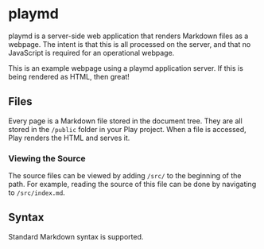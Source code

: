 # playmd
playmd is a server-side web application that renders Markdown files as a webpage. The intent is that this is all
processed on the server, and that no JavaScript is required for an operational webpage.

This is an example webpage using a playmd application server. If this is being rendered as HTML, then great!

## Files
Every page is a Markdown file stored in the document tree. They are all stored in the `/public` folder in your Play
project. When a file is accessed, Play renders the HTML and serves it.

### Viewing the Source
The source files can be viewed by adding `/src/` to the beginning of the path. For example, reading the source of this
file can be done by navigating to `/src/index.md`.

## Syntax
Standard Markdown syntax is supported.